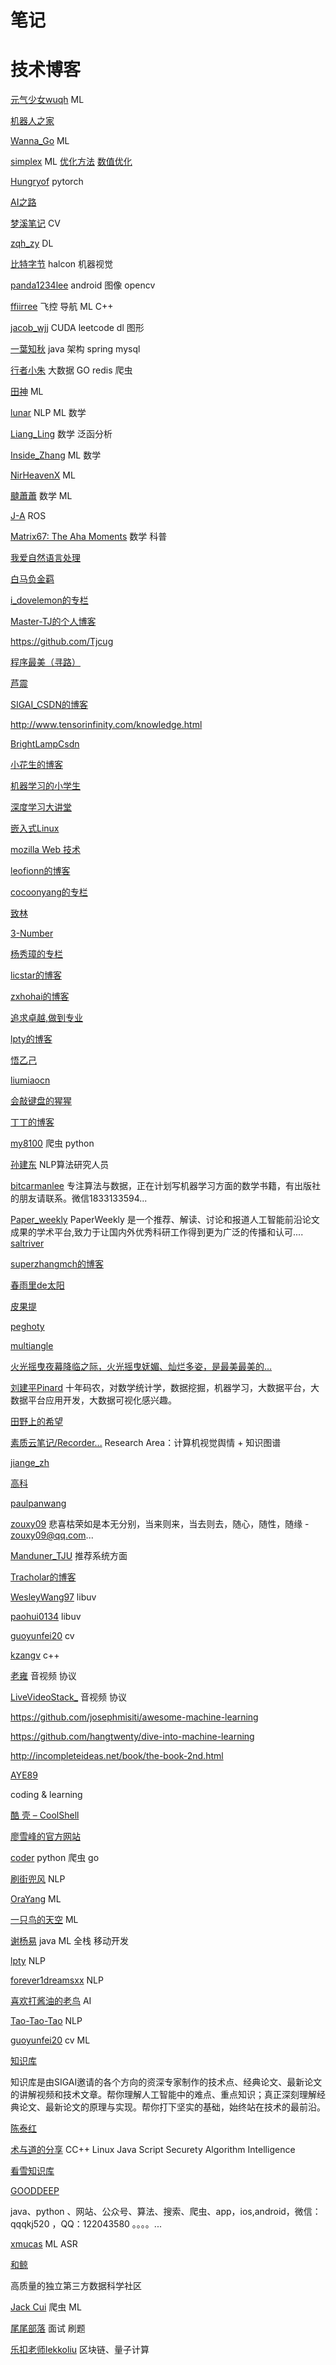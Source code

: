 # 笔记



# 技术博客

[元气少女wuqh](https://blog.csdn.net/tsinghuahui) ML

[机器人之家](https://www.jqr.com/ai/article)

[Wanna_Go](https://www.cnblogs.com/wxshi/) ML

[simplex](https://www.cnblogs.com/simplex/) ML [优化方法](https://www.cnblogs.com/simplex/p/6777705.html) [数值优化](https://www.cnblogs.com/simplex/tag/%E6%95%B0%E5%80%BC%E4%BC%98%E5%8C%96/)

[Hungryof](https://blog.csdn.net/Hungryof) pytorch

[AI之路](https://blog.csdn.net/u014380165) 

[梦溪笔记](https://blog.csdn.net/tanmx219) CV

[zqh_zy](https://www.jianshu.com/u/0a00a0ea2759) DL

[比特字节](https://blog.csdn.net/u010435562) halcon 机器视觉

[panda1234lee](https://blog.csdn.net/panda1234lee) android 图像 opencv

[ffiirree](https://me.csdn.net/ice__snow)  飞控 导航 ML C++

[jacob_wjj](https://me.csdn.net/jiangbo1017) CUDA leetcode dl 图形

[一葉知秋](https://www.cnblogs.com/rwxwsblog/) java 架构 spring mysql

[行者小朱](https://me.csdn.net/u012050154) 大数据 GO redis 爬虫

[田神](https://blog.csdn.net/StreamRock) ML

[lunar](http://www.lunarnai.cn/2019/03/25/simple_EM/) NLP ML 数学

[Liang_Ling](https://me.csdn.net/Liang_Ling) 数学 泛函分析

[Inside_Zhang](https://blog.csdn.net/lanchunhui) ML 数学

[NirHeavenX](https://me.csdn.net/qsczse943062710) ML 

[颹蕭蕭](https://blog.csdn.net/itnerd) 数学 ML

[J-A](https://blog.csdn.net/lxy_2011) ROS

[Matrix67: The Aha Moments](http://www.matrix67.com/blog/)  数学 科普

[我爱自然语言处理](http://www.52nlp.cn/)

[白马负金羁](https://blog.csdn.net/baimafujinji)

[i_dovelemon的专栏](https://blog.csdn.net/i_dovelemon)

[Master-TJ的个人博客](https://blog.csdn.net/qq_21125183)

https://github.com/Tjcug

[程序最美（寻路）](https://www.cnblogs.com/unixfy/)

[芦震](https://blog.csdn.net/luzhensmart)

[SIGAI_CSDN的博客](https://blog.csdn.net/sigai_csdn)

http://www.tensorinfinity.com/knowledge.html

[BrightLampCsdn](https://blog.csdn.net/oBrightLamp)

[小花生的博客](https://blog.csdn.net/u013841196)

[机器学习的小学生](https://blog.csdn.net/raby_gyl)

[深度学习大讲堂](https://www.jiqizhixin.com/users/f9db79bb-e859-4aa6-b8f4-ffc3668a5579)

[嵌入式Linux](https://blog.csdn.net/weiqifa0)

[mozilla Web 技术](https://developer.mozilla.org/zh-CN/docs/Web#Web_%E6%8A%80%E6%9C%AF)

[leofionn的博客](https://blog.csdn.net/qq_36142114)

[cocoonyang的专栏](https://blog.csdn.net/cocoonyang)

[致林](https://www.cnblogs.com/bincoding/)

[3-Number](https://blog.csdn.net/pangyemeng)

[杨秀璋的专栏](https://blog.csdn.net/eastmount)

[licstar的博客](http://licstar.net/)

[zxhohai的博客](https://blog.csdn.net/hohaizx)

[追求卓越,做到专业](https://blog.csdn.net/enter89)

[lpty的博客](https://blog.csdn.net/sinat_33741547)

[悟乙己](https://blog.csdn.net/sinat_26917383)

[liumiaocn](https://blog.csdn.net/liumiaocn)

[会敲键盘的猩猩](https://blog.csdn.net/u010182633)

[丁丁的博客](https://blog.csdn.net/jackytintin)

[my8100](https://www.cnblogs.com/my8100/)  爬虫 python

[孙建东](https://www.zhihu.com/people/6958892)   NLP算法研究人员

[bitcarmanlee](https://me.csdn.net/bitcarmanlee)  专注算法与数据，正在计划写机器学习方面的数学书籍，有出版社的朋友请联系。微信1833133594...

[Paper_weekly](https://blog.csdn.net/c9Yv2cf9I06K2A9E)  PaperWeekly 是一个推荐、解读、讨论和报道人工智能前沿论文成果的学术平台,致力于让国内外优秀科研工作得到更为广泛的传播和认可....
  [saltriver](https://blog.csdn.net/saltriver)

[superzhangmch的博客](http://blog.sina.com.cn/superzhangmch)

[春雨里de太阳](https://me.csdn.net/qq_16633405)

[皮果提](https://me.csdn.net/peghoty)

[peghoty](https://www.cnblogs.com/peghoty/)

[multiangle](https://me.csdn.net/u014595019)

[火光摇曳夜幕降临之际，火光摇曳妩媚、灿烂多姿，是最美最美的… ](http://www.flickering.cn/)



[刘建平Pinard](https://www.cnblogs.com/pinard/) 十年码农，对数学统计学，数据挖掘，机器学习，大数据平台，大数据平台应用开发，大数据可视化感兴趣。

[田野上的希望](https://me.csdn.net/u011734144)

[素质云笔记/Recorder...](https://blog.csdn.net/sinat_26917383) Research Area：计算机视觉舆情 + 知识图谱

[jiange_zh](https://me.csdn.net/jiange_zh)

[高科](https://me.csdn.net/pbymw8iwm)

[paulpanwang](https://me.csdn.net/intflojx)

[zouxy09](https://me.csdn.net/zouxy09)  悲喜枯荣如是本无分别，当来则来，当去则去，随心，随性，随缘 - zouxy09@qq.com...

[Manduner_TJU](https://me.csdn.net/manduner) 推荐系统方面

[Tracholar的博客](https://tracholar.github.io/)

[WesleyWang97](https://blog.csdn.net/yinanmo5569)  libuv

[paohui0134](https://blog.csdn.net/paohui0134)  libuv

[guoyunfei20](https://me.csdn.net/guoyunfei20) cv

[kzangv](https://www.cnblogs.com/kzang/) c++

[老雍](https://me.csdn.net/yongkai0214) 音视频 协议

[LiveVideoStack_](https://me.csdn.net/vn9PLgZvnPs1522s82g) 音视频 协议



https://github.com/josephmisiti/awesome-machine-learning

https://github.com/hangtwenty/dive-into-machine-learning

http://incompleteideas.net/book/the-book-2nd.html

[AYE89](https://www.cnblogs.com/eniac1946/)

coding & learning

[酷 壳 – CoolShell](https://coolshell.cn/)

[廖雪峰的官方网站](https://www.liaoxuefeng.com/)

[coder](https://www.cnblogs.com/zhaof/) python 爬虫 go

[刷街兜风](https://me.csdn.net/lyc_yongcai)   NLP

[OraYang](https://blog.csdn.net/u010665216) ML

[一只鸟的天空](https://blog.csdn.net/heyongluoyao8) ML

[谢杨易](https://blog.csdn.net/u013510838) java ML  全栈 移动开发

[lpty](https://blog.csdn.net/sinat_33741547) NLP

[forever1dreamsxx](https://blog.csdn.net/forever1dreamsxx) NLP

[喜欢打酱油的老鸟](https://blog.csdn.net/weixin_42137700) AI

[Tao-Tao-Tao](https://blog.csdn.net/sinat_33731745) NLP

[guoyunfei20](https://blog.csdn.net/guoyunfei20) cv ML



[知识库](http://www.tensorinfinity.com/knowledge.html)

知识库是由SIGAI邀请的各个方向的资深专家制作的技术点、经典论文、最新论文的讲解视频和技术文章。帮你理解人工智能中的难点、重点知识；真正深刻理解经典论文、最新论文的原理与实现。帮你打下坚实的基础，始终站在技术的最前沿。



[陈泰红](https://www.zhihu.com/people/chenhong007)

[术与道的分享](https://www.1024do.com/)
 CC++ Linux Java Script Securety Algorithm Intelligence


[看雪知识库](https://www.kanxue.com/chm.htm)



[GOODDEEP](https://blog.csdn.net/u013378306)

java、python 、网站、公众号、算法、搜索、爬虫、app，ios,android，微信：qqqkj520 ，QQ：122043580 。。。。...

[xmucas](https://me.csdn.net/xmdxcsj) ML ASR 



[和鲸](https://www.kesci.com/)

高质量的独立第三方数据科学社区



[Jack Cui](https://cuijiahua.com/) 爬虫 ML

[尾尾部落](https://www.weiweiblog.cn/) 面试 刷题

[乐扣老师lekkoliu](https://me.csdn.net/lsttoy)   区块链、量子计算





